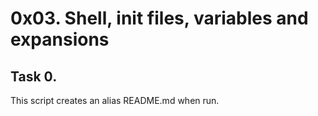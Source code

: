 # 0x03. Shell, init files, variables and expansions
 
## Task 0. <o>
This script creates an alias README.md when run.
